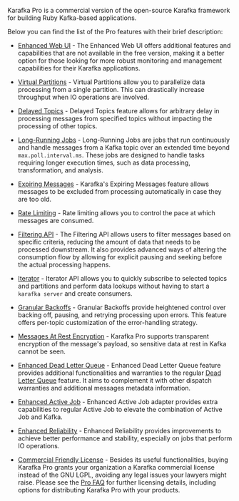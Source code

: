Karafka Pro is a commercial version of the open-source Karafka framework for building Ruby Kafka-based applications.

Below you can find the list of the Pro features with their brief description:

- [Enhanced Web UI](Pro-Enhanced-Web-UI) - The Enhanced Web UI offers additional features and capabilities that are not available in the free version, making it a better option for those looking for more robust monitoring and management capabilities for their Karafka applications.

- [Virtual Partitions](Pro-Virtual-Partitions) - Virtual Partitions allow you to parallelize data processing from a single partition. This can drastically increase throughput when IO operations are involved.

- [Delayed Topics](Pro-Delayed-Topics) - Delayed Topics feature allows for arbitrary delay in processing messages from specified topics without impacting the processing of other topics.

- [Long-Running Jobs](Pro-Long-Running-Jobs) - Long-Running Jobs are jobs that run continuously and handle messages from a Kafka topic over an extended time beyond `max.poll.interval.ms`. These jobs are designed to handle tasks requiring longer execution times, such as data processing, transformation, and analysis.

- [Expiring Messages](Pro-Expiring-Messages) - Karafka's Expiring Messages feature allows messages to be excluded from processing automatically in case they are too old.

- [Rate Limiting](Pro-Rate-Limiting) - Rate limiting allows you to control the pace at which messages are consumed.

- [Filtering API](Pro-Filtering-API) - The Filtering API allows users to filter messages based on specific criteria, reducing the amount of data that needs to be processed downstream. It also provides advanced ways of altering the consumption flow by allowing for explicit pausing and seeking before the actual processing happens.

- [Iterator](Pro-Iterator-API) - Iterator API allows you to quickly subscribe to selected topics and partitions and perform data lookups without having to start a `karafka server` and create consumers.

- [Granular Backoffs](Pro-Granular-Backoffs) - Granular Backoffs provide heightened control over backing off, pausing, and retrying processing upon errors. This feature offers per-topic customization of the error-handling strategy.

- [Messages At Rest Encryption](Pro-Messages-At-Rest-Encryption) - Karafka Pro supports transparent encryption of the message's payload, so sensitive data at rest in Kafka cannot be seen.

- [Enhanced Dead Letter Queue](Pro-Enhanced-Dead-Letter-Queue) - Enhanced Dead Letter Queue feature provides additional functionalities and warranties to the regular [Dead Letter Queue](Pro-Enhanced-Dead-Letter-Queue) feature. It aims to complement it with other dispatch warranties and additional messages metadata information.

- [Enhanced Active Job](Pro-Enhanced-Active-Job) - Enhanced Active Job adapter provides extra capabilities to regular Active Job to elevate the combination of Active Job and Kafka.

- [Enhanced Reliability](Pro-Enhanced-Reliability) - Enhanced Reliability provides improvements to achieve better performance and stability, especially on jobs that perform IO operations.

- [Commercial Friendly License](https://github.com/karafka/karafka/blob/master/LICENSE-COMM) - Besides its useful functionalities, buying Karafka Pro grants your organization a Karafka commercial license instead of the GNU LGPL, avoiding any legal issues your lawyers might raise. Please see the [Pro FAQ](/docs/Pro-FAQ) for further licensing details, including options for distributing Karafka Pro with your products.
